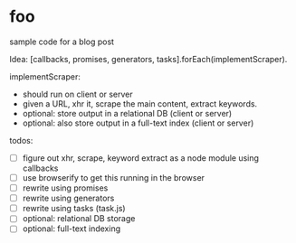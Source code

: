 # foo
sample code for a blog post


Idea: [callbacks, promises, generators, tasks].forEach(implementScraper).

implementScraper:
 - should run on client or server
 - given a URL, xhr it, scrape the main content, extract keywords.
 - optional: store output in a relational DB (client or server)
 - optional: also store output in a full-text index (client or server)

todos:
- [ ] figure out xhr, scrape, keyword extract as a node module using callbacks
- [ ] use browserify to get this running in the browser
- [ ] rewrite using promises
- [ ] rewrite using generators
- [ ] rewrite using tasks (task.js)
- [ ] optional: relational DB storage
- [ ] optional: full-text indexing
